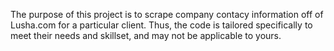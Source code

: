 The purpose of this project is to scrape company contacy information off of Lusha.com for a particular client.  Thus, the code is tailored specifically to meet their needs and skillset, and may not be applicable to yours.
